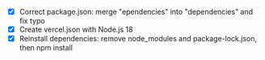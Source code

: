 - [x] Correct package.json: merge "ependencies" into "dependencies" and fix typo
- [x] Create vercel.json with Node.js 18
- [x] Reinstall dependencies: remove node_modules and package-lock.json, then npm install
